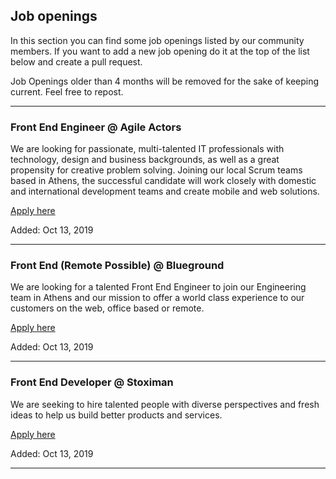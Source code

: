 ## Job openings 
In this section you can find some job openings listed by our community members. If you want to add a new job opening do it at the top of the list below and create a pull request.

Job Openings older than 4 months will be removed for the sake of keeping current. Feel free to repost.

--- 
### Front End Engineer @ Agile Actors

We are looking for passionate, multi-talented IT professionals with technology, design and business backgrounds, as well as a great propensity for creative problem solving. Joining our local Scrum teams based in Athens, the successful candidate will work closely with domestic and international development teams and create mobile and web solutions.

[Apply here](https://agileactors.workable.com/j/23206B529F)

Added: Oct 13, 2019

---
### Front End (Remote Possible) @ Blueground

We are looking for a talented Front End Engineer to join our Engineering team in Athens and our mission to offer a world class experience to our customers on the web, office based or remote.

[Apply here](https://apply.workable.com/blueground/j/034C0C4732/)

Added: Oct 13, 2019

---

### Front End Developer @ Stoximan

We are seeking to hire talented people with diverse perspectives and fresh ideas to help us build better products and services.

[Apply here](https://stoiximan.bamboohr.com/jobs/view.php?id=272)

Added: Oct 13, 2019

--- 